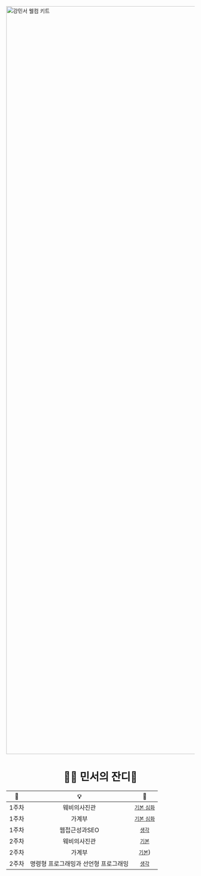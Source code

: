 <img width="2000" alt="강민서 웰컴 키트" src="https://github.com/DO-SOPT-WEB/MinseoKang/assets/97084864/2a4ee0f2-e88f-4240-b77b-7730bcdbe647">
<div align="center">
<h1>😶‍🌫️ 민서의 잔디🌱</h1>


|📅|💡|🔗|
|:---:|:---:|:---:|
|1주차|웨비의사진관|[`기본` `심화`](https://github.com/DO-SOPT-WEB/MinseoKang/pull/1)|
|1주차|가계부|[`기본` `심화`](https://github.com/DO-SOPT-WEB/MinseoKang/pull/1)|
|1주차|웹접근성과SEO|[`생각`](https://github.com/DO-SOPT-WEB/MinseoKang/pull/1)|
|2주차|웨비의사진관|[`기본`](https://github.com/DO-SOPT-WEB/MinseoKang/pull/2)|
|2주차|가계부|[`기본`](https://github.com/DO-SOPT-WEB/MinseoKang/pull/3))|
|2주차|명령형 프로그래밍과 선언형 프로그래밍|[`생각`](https://github.com/DO-SOPT-WEB/MinseoKang/pull/4)|

